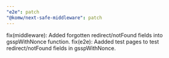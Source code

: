 ```yaml
---
"e2e": patch
"@komw/next-safe-middleware": patch
---
```


fix(middleware): Added forgotten redirect/notFound fields into gsspWithNonce function.
fix(e2e): Aadded test pages to test redirect/notFound fields in gsspWithNonce.
